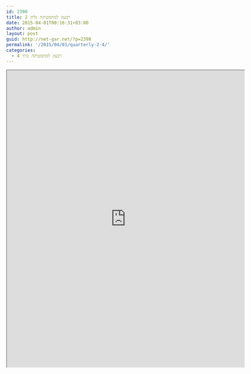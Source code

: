 ```yaml
---
id: 2398
title: רבעון למתמטיקה גליון 2
date: 2015-04-01T00:16:31+03:00
author: admin
layout: post
guid: http://net-gar.net/?p=2398
permalink: '/2015/04/01/quarterly-2-4/'
categories:
  - רבעון למתמטיקה כרך 4
---
```

<p><iframe src="https://docs.google.com/file/d/0B-_8w6IKpNuUbEJPV0ZXSnI3UlE/preview" width="640" height="800"></iframe></p
